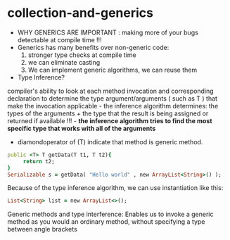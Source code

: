 # collection-and-generics

* WHY GENERICS ARE IMPORTANT : making more of your bugs detectable at compile time !!!
* Generics has many benefits over non-generic code:
  1. stronger type checks at compile time
  2. we can eliminate casting
  3. We can implement generic algorithms, we can reuse them
* Type Inference?

<p>
compiler's ability to look at each method invocation and corresponding declaration to determine the type argument/arguments ( such as T ) that make the invocation applicable - the inference algorithm determines: the types of the arguments + the type that the result is being assigned or returned if available !!! - <b>the inference algorithm tries to find the most specific type that works with all of the arguments</b>
</p>

* diamondoperator of (T) indicate that method is generic method.

```ruby
public <T> T getData(T t1, T t2){
	 return t2;
}
Serializable s = getData( "Hello world" , new ArrayList<String>() );
```

<p>
Because of the type inference algorithm, we can use instantiation like this:

```ruby
List<String> list = new ArrayList<>();
```
Generic methods and type interference:
Enables us to invoke a generic method as you would an ordinary method, without specifying a type between angle brackets
</p>
